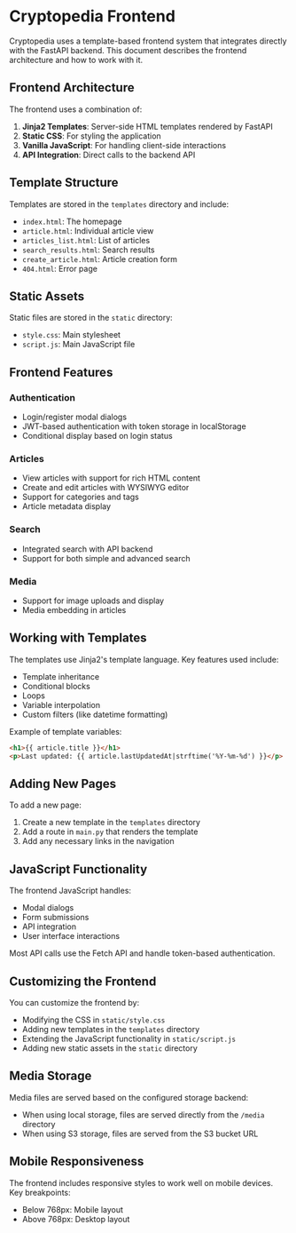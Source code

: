 # Cryptopedia Frontend

Cryptopedia uses a template-based frontend system that integrates directly with the FastAPI backend. This document describes the frontend architecture and how to work with it.

## Frontend Architecture

The frontend uses a combination of:

1. **Jinja2 Templates**: Server-side HTML templates rendered by FastAPI
2. **Static CSS**: For styling the application
3. **Vanilla JavaScript**: For handling client-side interactions
4. **API Integration**: Direct calls to the backend API

## Template Structure

Templates are stored in the `templates` directory and include:

- `index.html`: The homepage
- `article.html`: Individual article view
- `articles_list.html`: List of articles
- `search_results.html`: Search results
- `create_article.html`: Article creation form
- `404.html`: Error page

## Static Assets

Static files are stored in the `static` directory:

- `style.css`: Main stylesheet
- `script.js`: Main JavaScript file

## Frontend Features

### Authentication

- Login/register modal dialogs
- JWT-based authentication with token storage in localStorage
- Conditional display based on login status

### Articles

- View articles with support for rich HTML content
- Create and edit articles with WYSIWYG editor
- Support for categories and tags
- Article metadata display

### Search

- Integrated search with API backend
- Support for both simple and advanced search

### Media

- Support for image uploads and display
- Media embedding in articles

## Working with Templates

The templates use Jinja2's template language. Key features used include:

- Template inheritance
- Conditional blocks
- Loops
- Variable interpolation
- Custom filters (like datetime formatting)

Example of template variables:

```html
<h1>{{ article.title }}</h1>
<p>Last updated: {{ article.lastUpdatedAt|strftime('%Y-%m-%d') }}</p>
```

## Adding New Pages

To add a new page:

1. Create a new template in the `templates` directory
2. Add a route in `main.py` that renders the template
3. Add any necessary links in the navigation

## JavaScript Functionality

The frontend JavaScript handles:

- Modal dialogs
- Form submissions
- API integration
- User interface interactions

Most API calls use the Fetch API and handle token-based authentication.

## Customizing the Frontend

You can customize the frontend by:

- Modifying the CSS in `static/style.css`
- Adding new templates in the `templates` directory
- Extending the JavaScript functionality in `static/script.js`
- Adding new static assets in the `static` directory

## Media Storage

Media files are served based on the configured storage backend:

- When using local storage, files are served directly from the `/media` directory
- When using S3 storage, files are served from the S3 bucket URL

## Mobile Responsiveness

The frontend includes responsive styles to work well on mobile devices. Key breakpoints:

- Below 768px: Mobile layout
- Above 768px: Desktop layout

